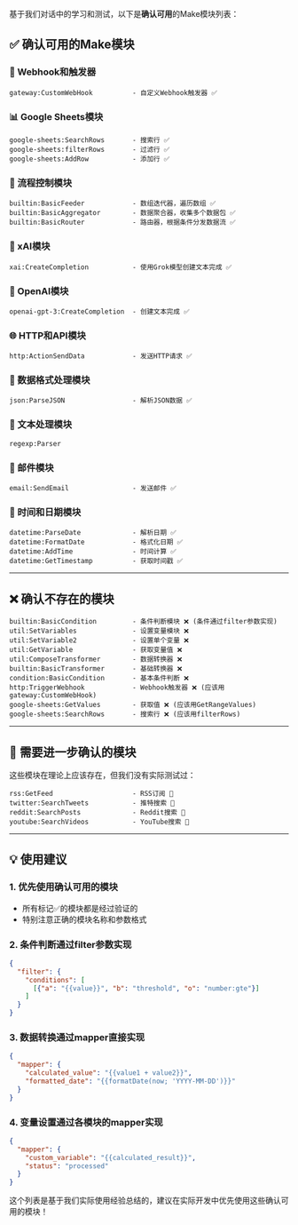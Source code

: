 基于我们对话中的学习和测试，以下是**确认可用**的Make模块列表：

## **✅ 确认可用的Make模块**

### **🔗 Webhook和触发器**
```
gateway:CustomWebHook          - 自定义Webhook触发器 ✅
```

### **📊 Google Sheets模块**
```
google-sheets:SearchRows       - 搜索行 ✅
google-sheets:filterRows       - 过滤行 ✅
google-sheets:AddRow           - 添加行 ✅
```

### **🔄 流程控制模块**
```
builtin:BasicFeeder            - 数组迭代器，遍历数组 ✅
builtin:BasicAggregator        - 数据聚合器，收集多个数据包 ✅
builtin:BasicRouter            - 路由器，根据条件分发数据流 ✅
```

### **🤖 xAI模块**
```
xai:CreateCompletion           - 使用Grok模型创建文本完成 ✅
```

### **🧠 OpenAI模块**
```
openai-gpt-3:CreateCompletion  - 创建文本完成 ✅
```

### **🌐 HTTP和API模块**
```
http:ActionSendData            - 发送HTTP请求 ✅
```

### **📝 数据格式处理模块**
```
json:ParseJSON                 - 解析JSON数据 ✅
```

### **📄 文本处理模块**
```
regexp:Parser
```

### **📧 邮件模块**
```
email:SendEmail                - 发送邮件 ✅
```

### **📅 时间和日期模块**
```
datetime:ParseDate             - 解析日期 ✅
datetime:FormatDate            - 格式化日期 ✅
datetime:AddTime               - 时间计算 ✅
datetime:GetTimestamp          - 获取时间戳 ✅
```

---

## **❌ 确认不存在的模块**

```
builtin:BasicCondition         - 条件判断模块 ❌ (条件通过filter参数实现)
util:SetVariables              - 设置变量模块 ❌
util:SetVariable2              - 设置单个变量 ❌
util:GetVariable               - 获取变量值 ❌
util:ComposeTransformer        - 数据转换器 ❌
builtin:BasicTransformer       - 基础转换器 ❌
condition:BasicCondition       - 基本条件判断 ❌
http:TriggerWebhook            - Webhook触发器 ❌ (应该用gateway:CustomWebHook)
google-sheets:GetValues        - 获取值 ❌ (应该用GetRangeValues)
google-sheets:SearchRows       - 搜索行 ❌ (应该用filterRows)
```

---

## **🤔 需要进一步确认的模块**

这些模块在理论上应该存在，但我们没有实际测试过：

```
rss:GetFeed                    - RSS订阅 🤔
twitter:SearchTweets           - 推特搜索 🤔
reddit:SearchPosts             - Reddit搜索 🤔
youtube:SearchVideos           - YouTube搜索 🤔
```

---

## **💡 使用建议**

### **1. 优先使用确认可用的模块**
- 所有标记✅的模块都是经过验证的
- 特别注意正确的模块名称和参数格式

### **2. 条件判断通过filter参数实现**
```json
{
  "filter": {
    "conditions": [
      [{"a": "{{value}}", "b": "threshold", "o": "number:gte"}]
    ]
  }
}
```

### **3. 数据转换通过mapper直接实现**
```json
{
  "mapper": {
    "calculated_value": "{{value1 + value2}}",
    "formatted_date": "{{formatDate(now; 'YYYY-MM-DD')}}"
  }
}
```

### **4. 变量设置通过各模块的mapper实现**
```json
{
  "mapper": {
    "custom_variable": "{{calculated_result}}",
    "status": "processed"
  }
}
```

这个列表是基于我们实际使用经验总结的，建议在实际开发中优先使用这些确认可用的模块！
